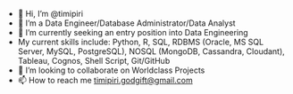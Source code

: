 - 👋 Hi, I’m @timipiri
- 👀 I’m a Data Engineer/Database Administrator/Data Analyst
- 🌱 I’m currently seeking an entry position into Data Engineering
- My current skills include: Python, R, SQL, RDBMS (Oracle, MS SQL Server, MySQL, PostgreSQL), NOSQL (MongoDB, Cassandra, Cloudant), Tableau, Cognos, Shell Script, Git/GitHub
- 💞️ I’m looking to collaborate on Worldclass Projects
- 📫 How to reach me timipiri.godgift@gmail.com

<!---
timipiri/timipiri is a ✨ special ✨ repository because its `README.md` (this file) appears on your GitHub profile.
You can click the Preview link to take a look at your changes.
--->
